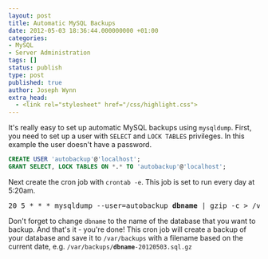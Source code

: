 ```yaml
---
layout: post
title: Automatic MySQL Backups
date: 2012-05-03 18:36:44.000000000 +01:00
categories:
- MySQL
- Server Administration
tags: []
status: publish
type: post
published: true
author: Joseph Wynn
extra_head:
  - <link rel="stylesheet" href="/css/highlight.css">
---
```


It's really easy to set up automatic MySQL backups using `mysqldump`. First, you need to set up a user with `SELECT` and `LOCK TABLES` privileges. In this example the user doesn't have a password.

```sql
CREATE USER 'autobackup'@'localhost';
GRANT SELECT, LOCK TABLES ON *.* TO 'autobackup'@'localhost';
```

Next create the cron job with `crontab -e`. This job is set to run every day at 5:20am.

<pre>
20 5 * * * mysqldump --user=autobackup <strong>dbname</strong> | gzip -c > /var/backups/<strong>dbname</strong>-$(date +\%Y\%m\%d).sql.gz
</pre>

Don't forget to change `dbname` to the name of the database that you want to backup. And that's it - you're done! This cron job will create a backup of your database and save it to `/var/backups` with a filename based on the current date, e.g. <code>/var/backups/<strong>dbname</strong>-20120503.sql.gz</code>
